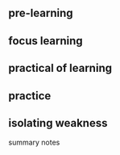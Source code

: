 ## pre-learning

## focus learning

## practical of learning

## practice

## isolating weakness




summary notes


